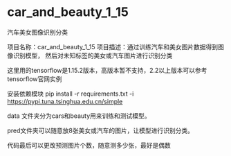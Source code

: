 # car_and_beauty_1_15
汽车美女图像识别分类

项目名称：car_and_beauty_1_15
项目描述：通过训练汽车和美女图片数据得到图像识别模型，
	  然后对未知标签的美女或汽车图片进行识别分类

这里用的tensorflow是1.15.2版本，高版本暂不支持，2.2以上版本可以参考tensorflow官网实例

安装依赖模块
pip install -r requirements.txt -i https://pypi.tuna.tsinghua.edu.cn/simple 

data 文件夹分为cars和beauty用来训练和测试模型。

pred文件夹可以随意放8张美女或汽车的图片，让模型进行识别分类。

代码最后可以更改预测图片个数，随意测多少张，最好是偶数
